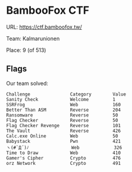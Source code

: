 # BambooFox CTF

URL: https://ctf.bamboofox.tw/

Team: Kalmarunionen

Place: 9 (of 513)

## Flags

Our team solved:

```
Challenge				Category		Value
Sanity Check			Welcome			1
SSRFrog					Web				160
Better Than ASM			Reverse			204
Ransomware				Reverse			50
Flag Checker			Reverse			50
Flag Checker Revenge	Reverse			101
The Vault				Reverse			426
Calc.exe Online			Web				50
Babystack				Pwn				421
ヽ(#`Д´)ﾉ				Web				326
Time to Draw			Web				410
Gamer's Cipher			Crypto			476
orz Network				Crypto			491
```
